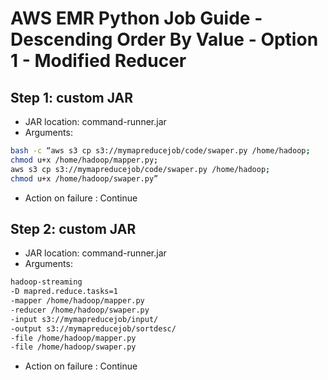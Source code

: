 # AWS EMR Python Job Guide - Descending Order By Value - Option 1 - Modified Reducer

## Step 1:  custom JAR
- JAR location: command-runner.jar
- Arguments: 
```bash
bash -c “aws s3 cp s3://mymapreducejob/code/swaper.py /home/hadoop;
chmod u+x /home/hadoop/mapper.py;
aws s3 cp s3://mymapreducejob/code/swaper.py /home/hadoop;
chmod u+x /home/hadoop/swaper.py”
```
- Action on failure : Continue

## Step 2: custom JAR
- JAR location: command-runner.jar
- Arguments: 
```bash
hadoop-streaming 
-D mapred.reduce.tasks=1 
-mapper /home/hadoop/mapper.py 
-reducer /home/hadoop/swaper.py 
-input s3://mymapreducejob/input/ 
-output s3://mymapreducejob/sortdesc/ 
-file /home/hadoop/mapper.py 
-file /home/hadoop/swaper.py
```
- Action on failure : Continue
